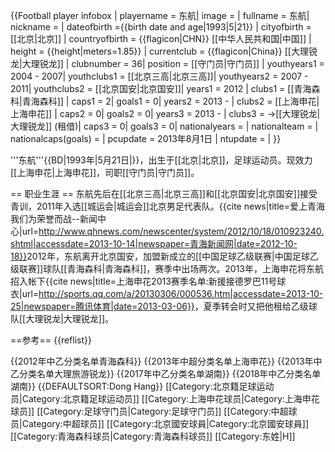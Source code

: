 {{Football player infobox |
playername = 东航|
image = |
fullname = 东航|
nickname = |
dateofbirth ={{birth date and age|1993|5|21}} |
cityofbirth = [[北京|北京]] |
countryofbirth = {{flagicon|CHN}} [[中华人民共和国|中国]] |
height = {{height|meters=1.85}} |
currentclub = {{flagicon|China}} [[大理锐龙|大理锐龙]] |
clubnumber = 36|
position = [[守门员|守门员]] |
youthyears1 = 2004 - 2007|
youthclubs1 = [[北京三高|北京三高]]|
youthyears2 = 2007 - 2011|
youthclubs2 = [[北京国安|北京国安]]|
years1 = 2012 |
clubs1 = [[青海森科|青海森科]] |
caps1 = 2|
goals1 = 0|
years2 =  2013 - |
clubs2 = [[上海申花|上海申花]] |
caps2 = 0|
goals2 = 0|
years3 =  2013 - |
clubs3 = →[[大理锐龙|大理锐龙]] (租借)|
caps3 = 0|
goals3 = 0|
nationalyears = |
nationalteam = |
nationalcaps(goals) =  |
pcupdate = 2013年8月1日 |
ntupdate =  |
}}

'''东航'''{{BD|1993年|5月21日|}}，出生于[[北京|北京]]，足球运动员。现效力[[上海申花|上海申花]]，司职[[守门员|守门员]]。

== 职业生涯 ==
东航先后在[[北京三高|北京三高]]和[[北京国安|北京国安]]接受青训，2011年入选[[城运会|城运会]]北京男足代表队。<ref name=qhn>{{cite news|title=爱上青海 我们为荣誉而战--新闻中心|url=http://www.qhnews.com/newscenter/system/2012/10/18/010923240.shtml|accessdate=2013-10-14|newspaper=青海新闻网|date=2012-10-18}}</ref>2012年，东航离开北京国安，加盟新成立的[[中国足球乙级联赛|中国足球乙级联赛]]球队[[青海森科|青海森科]]，赛季中出场两次。2013年，上海申花将东航招入帐下<ref>{{cite news|title=上海申花2013赛季名单:新援接德罗巴11号球衣|url=http://sports.qq.com/a/20130306/000536.htm|accessdate=2013-10-25|newspaper=腾讯体育|date=2013-03-06}}</ref>，夏季转会时又把他租给乙级球队[[大理锐龙|大理锐龙]]。

==参考==
{{reflist}}

{{2012年中乙分类名单青海森科}}
{{2013年中超分类名单上海申花}}
{{2013年中乙分类名单大理旅游锐龙}}
{{2017年中乙分类名单湖南}}
{{2018年中乙分类名单湖南}}
{{DEFAULTSORT:Dong Hang}}
[[Category:北京籍足球运动员|Category:北京籍足球运动员]]
[[Category:上海申花球员|Category:上海申花球员]]
[[Category:足球守门员|Category:足球守门员]]
[[Category:中超球员|Category:中超球员]]
[[Category:北京國安球員|Category:北京國安球員]]
[[Category:青海森科球员|Category:青海森科球员]]
[[Category:东姓|H]]